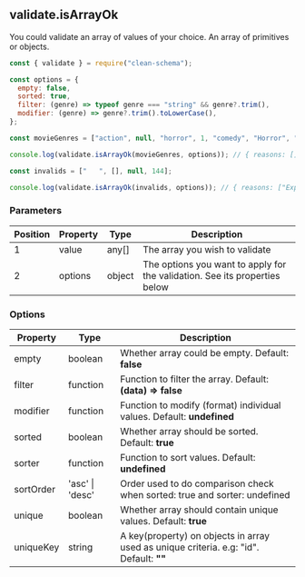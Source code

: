 ## validate.isArrayOk

You could validate an array of values of your choice. An array of primitives or objects.

```javascript
const { validate } = require("clean-schema");

const options = {
  empty: false,
  sorted: true,
  filter: (genre) => typeof genre === "string" && genre?.trim(),
  modifier: (genre) => genre?.trim().toLowerCase(),
};

const movieGenres = ["action", null, "horror", 1, "comedy", "Horror", "crime"];

console.log(validate.isArrayOk(movieGenres, options)); // { reasons: [], valid: true, validated: ["action", "comedy", "crime", "horror"] }

const invalids = ["   ", [], null, 144];

console.log(validate.isArrayOk(invalids, options)); // { reasons: ["Expected a non-empty array"], valid: false, validated: undefined }
```

### Parameters

| Position | Property | Type   | Description                                                                |
| -------- | -------- | ------ | -------------------------------------------------------------------------- |
| 1        | value    | any[]  | The array you wish to validate                                             |
| 2        | options  | object | The options you want to apply for the validation. See its properties below |

### Options

| Property  | Type            | Description                                                                             |
| --------- | --------------- | --------------------------------------------------------------------------------------- |
| empty     | boolean         | Whether array could be empty. Default: **false**                                        |
| filter    | function        | Function to filter the array. Default: **(data) => false**                              |
| modifier  | function        | Function to modify (format) individual values. Default: **undefined**                   |
| sorted    | boolean         | Whether array should be sorted. Default: **true**                                       |
| sorter    | function        | Function to sort values. Default: **undefined**                                         |
| sortOrder | 'asc' \| 'desc' | Order used to do comparison check when sorted: true and sorter: undefined               |
| unique    | boolean         | Whether array should contain unique values. Default: **true**                           |
| uniqueKey | string          | A key(property) on objects in array used as unique criteria. e.g: "id". Default: **""** |
